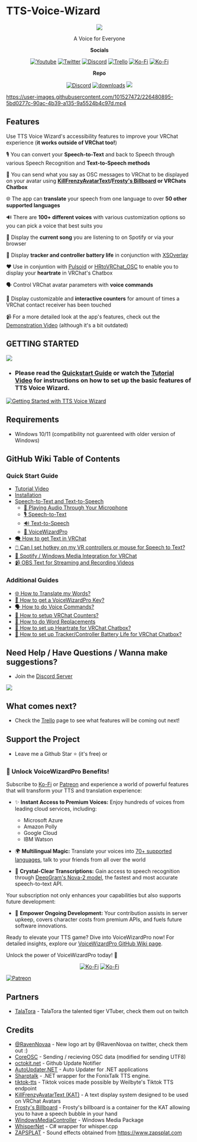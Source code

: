 # TTS-Voice-Wizard

<p align="center">
  <img  src="https://user-images.githubusercontent.com/101527472/221026617-daf7ced0-7390-4555-93c6-462eb92ed158.png">
</p>

<p align="center">
  A Voice for Everyone
 </p>
 
 <p align="center"><b>Socials</b></p>
 
<p align="center">
   <a href="https://www.youtube.com/channel/UC5e7eigqyhxL6JaS6U4pGvg"><img alt="Youtube" src="https://img.shields.io/badge/YouTube-%23FF0000.svg?style=for-the-badge&logo=YouTube&logoColor=white"></a>
   <a href="https://twitter.com/Wizard_VR"><img alt="Twitter" src="https://img.shields.io/badge/Twitter-%231DA1F2.svg?style=for-the-badge&logo=Twitter&logoColor=white"></a>
  <a href="https://discord.com/invite/YjgR9SWPnW"><img alt="Discord" src="https://img.shields.io/badge/Discord-%235865F2.svg?style=for-the-badge&logo=discord&logoColor=white"></a>
  <a href="https://trello.com/b/cUhN6eF0/ttsvoicewizard-planned-features"><img alt="Trello" src="https://img.shields.io/badge/Trello-%23026AA7.svg?style=for-the-badge&logo=Trello&logoColor=white"></a>
  <a href="https://ko-fi.com/ttsvoicewizard"><img alt="Ko-Fi" src="https://img.shields.io/badge/Ko--fi-F16061?style=for-the-badge&logo=ko-fi&logoColor=white"></a>
  <a href="https://www.patreon.com/ttsvoicewizard"><img alt="Ko-Fi" src="https://img.shields.io/badge/Patreon-F96854?style=for-the-badge&logo=patreon&logoColor=white"></a>

  
 
 </p>
 
<p align="center"> <b>Repo</b></p>
<p align="center">
 <a href="https://discord.gg/YjgR9SWPnW"><img alt="Discord" src="https://img.shields.io/discord/681732152517591048?label=Discord"></a>
 <a href="https://github.com/VRCWizard/TTS-Voice-Wizard/releases"><img alt="downloads" src="https://img.shields.io/github/downloads/VRCWizard/TTS-Voice-Wizard/total?label=Downloads"></a>
 <a href="https://pulsoid.net/">  <img src="https://pulsoid.net/s/github-badge"></a>
</p>
  
  

https://user-images.githubusercontent.com/101527472/226480895-5bd0277c-90ac-4b39-a135-9a5524b4c97d.mp4






## Features
Use TTS Voice Wizard's accessibility features to improve your VRChat experience (**it works outside of VRChat too!**)<br />

🎙️ You can convert your **Speech-to-Text** and back to Speech through various Speech Recognition and **Text-to-Speech methods** <br />

💬 You can send what you say as OSC messages to VRChat to be displayed on your avatar using **[KillFrenzyAvatarText](https://github.com/killfrenzy96/KillFrenzyAvatarText)/[Frosty's Billboard](https://github.com/Frosty704/Billboard) or VRChats Chatbox** <br />

🌐 The app can **translate** your speech from one language to over **50 other supported languages** <br />

🔊 There are **100+ different voices** with various customization options so you can pick a voice that best suits you <br />

🎵 Display the **current song** you are listening to on Spotify or via your browser <br />

🔋 Display **tracker and controller battery life** in conjunction with [XSOverlay](https://store.steampowered.com/app/1173510/XSOverlay/) <br />

❤️ Use in conjuntion with [Pulsoid](https://pulsoid.net/) or [HRtoVRChat_OSC](https://github.com/200Tigersbloxed/HRtoVRChat_OSC) to enable you to display your **heartrate** in VRChat's Chatbox <br />

🗣️ Control VRChat avatar parameters with **voice commands**

🫵 Display customizable and **interactive counters** for amount of times a VRChat contact receiver has been touched

📹 For a more detailed look at the app's features, check out the [Demonstration Video](https://youtu.be/wBRUcx9EWes) (although it's a bit outdated)

## GETTING STARTED
<a href="https://github.com/VRCWizard/TTS-Voice-Wizard/releases/download/v1.6.4/TTSVoiceWizard-v1.6.4-x64.zip"><img src="https://custom-icon-badges.demolab.com/badge/-Download-F25278?style=for-the-badge&logo=download&logoColor=white"></a> <br />
-  ### **Please read the [Quickstart Guide](https://ttsvoicewizard.com/docs/getting-started/gettingStarted)** or watch the [Tutorial Video](https://youtu.be/Q4kaXcA74Bo) for instructions on how to set up the basic features of TTS Voice Wizard. 


<a href="https://youtu.be/Q4kaXcA74Bo"><img alt="Getting Started with TTS Voice Wizard" src="https://cdn.discordapp.com/attachments/719824324973821972/1108809206125043832/Screenshot_2023-05-18_004402.png"></a>

## Requirements
- Windows 10/11 (compatibility not guarenteed with older version of Windows)

## GitHub Wiki Table of Contents
### Quick Start Guide
- [Tutorial Video](https://github.com/VRCWizard/TTS-Voice-Wizard/wiki/Quickstart-Guide#getting-started-video)
- [Installation](https://github.com/VRCWizard/TTS-Voice-Wizard/wiki/Quickstart-Guide#installation)
- [Speech-to-Text and Text-to-Speech](https://github.com/VRCWizard/TTS-Voice-Wizard/wiki/Quickstart-Guide#speech-to-text-and-text-to-speech)
   - [🔌 Playing Audio Through Your Microphone](https://github.com/VRCWizard/TTS-Voice-Wizard/wiki/Quickstart-Guide#-playing-audio-through-your-microphone)
   - [🎙️ Speech-to-Text](https://github.com/VRCWizard/TTS-Voice-Wizard/wiki/Quickstart-Guide#%EF%B8%8F-speech-to-text)
   - [🔊 Text-to-Speech](https://github.com/VRCWizard/TTS-Voice-Wizard/wiki/Quickstart-Guide#-text-to-speech)
   - [🔑 VoiceWizardPro](https://github.com/VRCWizard/TTS-Voice-Wizard/wiki/Quickstart-Guide#-voicewizardpro)
- [🗨️ How to get Text in VRChat](https://github.com/VRCWizard/TTS-Voice-Wizard/wiki/Quickstart-Guide#how-to-get-text-in-vrchat)
- [🖱️ Can I set hotkey on my VR controllers or mouse for Speech to Text?](https://github.com/VRCWizard/TTS-Voice-Wizard/wiki/Quickstart-Guide#can-i-set-hotkey-on-my-vr-controllers-or-mouse-for-speech-to-text)
- [🎵 Spotify / Windows Media Integration for VRChat](https://github.com/VRCWizard/TTS-Voice-Wizard/wiki/Quickstart-Guide#spotify--windows-media-integration-for-vrchat)
- [📹 OBS Text for Streaming and Recording Videos](https://github.com/VRCWizard/TTS-Voice-Wizard/wiki/Quickstart-Guide#obs-text-for-streaming-and-recording-videos)

### Additional Guides
- [🌐 How to Translate my Words?](https://github.com/VRCWizard/TTS-Voice-Wizard/wiki/DeepL-Translation-API)
- [🔑 How to get a VoiceWizardPro Key?](https://github.com/VRCWizard/TTS-Voice-Wizard/wiki/VoiceWizardPro#how-to-get-api-key)
- [🗣️ How to do Voice Commands?](https://github.com/VRCWizard/TTS-Voice-Wizard/wiki/Voice-Commands)
- [🫵 How to setup VRChat Counters?](https://github.com/VRCWizard/TTS-Voice-Wizard/wiki/VRChat-Listener)
- [🔀 How to do Word Replacements](https://github.com/VRCWizard/TTS-Voice-Wizard/wiki/Word-Replacements)
- [💓 How to set up Heartrate for VRChat Chatbox?](https://github.com/VRCWizard/TTS-Voice-Wizard/wiki/Heartrate-Integration)
- [🔋 How to set up Tracker/Controller Battery Life for VRChat Chatbox?](https://github.com/VRCWizard/TTS-Voice-Wizard/wiki/OSC-Listener#how-to-connect-xsoverlay-battery-life-osc-data-does-not-support-quest-battery-life)




## Need Help / Have Questions / Wanna make suggestions?
-  Join the [Discord Server](https://discord.gg/YjgR9SWPnW) <br />
  
<a href="https://discord.gg/YjgR9SWPnW"><img src="https://discordapp.com/api/guilds/681732152517591048/widget.png?style=banner2" /></a>

## What comes next?
-  Check the [Trello](https://trello.com/b/cUhN6eF0/ttsvoicewizard-planned-features) page to see what features will be coming out next!


## Support the Project
- Leave me a Github Star ⭐ (it's free) or<br />

### 🔑 Unlock VoiceWizardPro Benefits!

Subscribe to [Ko-Fi](https://ko-fi.com/ttsvoicewizard/tiers) or [Patreon](https://www.patreon.com/ttsvoicewizard) and experience a world of powerful features that will transform your TTS and translation experience:

- ✨ **Instant Access to Premium Voices:** Enjoy hundreds of voices from leading cloud services, including:
    - Microsoft Azure
    - Amazon Polly
    - Google Cloud
    - IBM Watson

- 🌍 **Multilingual Magic:** Translate your voices into [70+ supported languages](https://github.com/VRCWizard/TTS-Voice-Wizard/wiki/Supported-Languages), talk to your friends from all over the world

- 🎤 **Crystal-Clear Transcriptions:** Gain access to speech recognition through [DeepGram's Nova-2 model](https://deepgram.com/learn/nova-2-speech-to-text-api), the fastest and most accurate speech-to-text API.

Your subscription not only enhances your capabilities but also supports future development:

- 💪 **Empower Ongoing Development:** Your contribution assists in server upkeep, covers character costs from premium APIs, and fuels future software innovations.

Ready to elevate your TTS game? Dive into VoiceWizardPro now! For detailed insights, explore our [VoiceWizardPro GitHub Wiki page](https://github.com/VRCWizard/TTS-Voice-Wizard/wiki/VoiceWizardPro).

Unlock the power of VoiceWizardPro today! 🚀

<p align="center"> 
  <a href="https://ko-fi.com/ttsvoicewizard"><img alt="Ko-Fi" src="https://img.shields.io/badge/Ko--fi-F16061?style=for-the-badge&logo=ko-fi&logoColor=white"></a>
  <a href="https://www.patreon.com/ttsvoicewizard"><img alt="Ko-Fi" src="https://img.shields.io/badge/Patreon-F96854?style=for-the-badge&logo=patreon&logoColor=white"></a>
<p/>

<a href="https://www.patreon.com/ttsvoicewizard"><img alt="Patreon" src="https://github-production-user-asset-6210df.s3.amazonaws.com/101527472/273461878-6421f8bc-303f-4d66-9515-e96f3ba2119b.png"></a>

## Partners
- [TalaTora](https://www.twitch.tv/talatora) - TalaTora the talented tiger VTuber, check them out on twitch
## Credits
- [@RavenNovaa](https://twitter.com/RavenNovaa) - New logo art by @RavenNovaa on twitter, check them out :)
- [CoreOSC](https://github.com/VRCWizard/CoreOSC-VRC-UTF8) - Sending / recieving OSC data (modified for sending UTF8)
- [octokit.net](https://github.com/octokit/octokit.net) - Github Update Notifier
- [AutoUpdater.NET](https://github.com/ravibpatel/AutoUpdater.NET) - Auto Updater for .NET applications
- [Sharptalk](https://github.com/whatsecretproject/SharpTalk) - .NET wrapper for the FonixTalk TTS engine.
- [tiktok-tts](https://github.com/Weilbyte/tiktok-tts) - Tiktok voices made possible by Weilbyte's Tiktok TTS endpoint
- [KillFrenzyAvatarText (KAT)](https://github.com/killfrenzy96/KillFrenzyAvatarText) - A text display system designed to be used on VRChat Avatars
- [Frosty's Billboard](https://github.com/Frosty704/Billboard) - Frosty's billboard is a container for the KAT allowing you to have a speech bubble in your hand
- [WindowsMediaController](https://github.com/DubyaDude/WindowsMediaController) - Windows Media Package
- [WhisperNet](https://github.com/Const-me/Whisper) - C# wrapper for whisper.cpp
- [ZAPSPLAT](https://www.zapsplat.com) - Sound effects obtained from https://www.zapsplat.com


